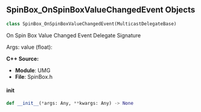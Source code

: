 ## SpinBox_OnSpinBoxValueChangedEvent Objects

```python
class SpinBox_OnSpinBoxValueChangedEvent(MulticastDelegateBase)
```

On Spin Box Value Changed Event  Delegate Signature

Args:
    value (float):

**C++ Source:**

- **Module**: UMG
- **File**: SpinBox.h

<a id="unreal.SpinBox_OnSpinBoxValueChangedEvent.__init__"></a>

#### __init__

```python
def __init__(*args: Any, **kwargs: Any) -> None
```

<a id="unreal.SpinBox_OnSpinBoxValueCommittedEvent"></a>